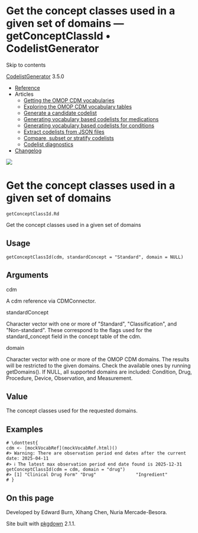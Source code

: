 # Get the concept classes used in a given set of domains — getConceptClassId • CodelistGenerator

Skip to contents

[CodelistGenerator](../index.html) 3.5.0

  * [Reference](../reference/index.html)
  * Articles
    * [Getting the OMOP CDM vocabularies](../articles/a01_GettingOmopCdmVocabularies.html)
    * [Exploring the OMOP CDM vocabulary tables](../articles/a02_ExploreCDMvocabulary.html)
    * [Generate a candidate codelist](../articles/a03_GenerateCandidateCodelist.html)
    * [Generating vocabulary based codelists for medications](../articles/a04_GenerateVocabularyBasedCodelist.html)
    * [Generating vocabulary based codelists for conditions](../articles/a04b_icd_codes.html)
    * [Extract codelists from JSON files](../articles/a05_ExtractCodelistFromJSONfile.html)
    * [Compare, subset or stratify codelists](../articles/a06_CreateSubsetsFromCodelist.html)
    * [Codelist diagnostics](../articles/a07_RunCodelistDiagnostics.html)
  * [Changelog](../news/index.html)




![](../logo.png)

# Get the concept classes used in a given set of domains

`getConceptClassId.Rd`

Get the concept classes used in a given set of domains

## Usage
    
    
    getConceptClassId(cdm, standardConcept = "Standard", domain = NULL)

## Arguments

cdm
    

A cdm reference via CDMConnector.

standardConcept
    

Character vector with one or more of "Standard", "Classification", and "Non-standard". These correspond to the flags used for the standard_concept field in the concept table of the cdm.

domain
    

Character vector with one or more of the OMOP CDM domains. The results will be restricted to the given domains. Check the available ones by running getDomains(). If NULL, all supported domains are included: Condition, Drug, Procedure, Device, Observation, and Measurement.

## Value

The concept classes used for the requested domains.

## Examples
    
    
    # \donttest{
    cdm <- [mockVocabRef](mockVocabRef.html)()
    #> Warning: There are observation period end dates after the current date: 2025-04-11
    #> ℹ The latest max observation period end date found is 2025-12-31
    getConceptClassId(cdm = cdm, domain = "drug")
    #> [1] "Clinical Drug Form" "Drug"               "Ingredient"        
    # }
    

## On this page

Developed by Edward Burn, Xihang Chen, Nuria Mercade-Besora.

Site built with [pkgdown](https://pkgdown.r-lib.org/) 2.1.1.
